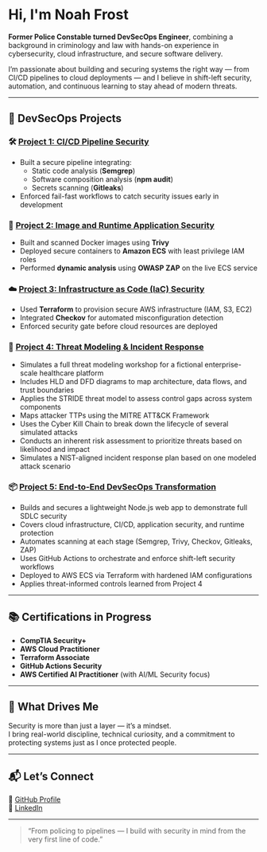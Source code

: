 # Hi, I'm Noah Frost

**Former Police Constable turned DevSecOps Engineer**, combining a background in criminology and law with hands-on experience in cybersecurity, cloud infrastructure, and secure software delivery.

I’m passionate about building and securing systems the right way — from CI/CD pipelines to cloud deployments — and I believe in shift-left security, automation, and continuous learning to stay ahead of modern threats.

---

## 🔐 DevSecOps Projects

### 🛠️ [Project 1: CI/CD Pipeline Security](https://github.com/nfroze/Project-1-CI-CD-Pipeline-Security)

- Built a secure pipeline integrating:
  - Static code analysis (**Semgrep**)
  - Software composition analysis (**npm audit**)
  - Secrets scanning (**Gitleaks**)
- Enforced fail-fast workflows to catch security issues early in development

### 🐳 [Project 2: Image and Runtime Application Security](https://github.com/nfroze/Project-2-Image-and-Runtime-Application-Security)

- Built and scanned Docker images using **Trivy**
- Deployed secure containers to **Amazon ECS** with least privilege IAM roles
- Performed **dynamic analysis** using **OWASP ZAP** on the live ECS service

### ☁️ [Project 3: Infrastructure as Code (IaC) Security](https://github.com/nfroze/Project-3-Infrastructure-as-Code-IaC-Security)

- Used **Terraform** to provision secure AWS infrastructure (IAM, S3, EC2)
- Integrated **Checkov** for automated misconfiguration detection
- Enforced security gate before cloud resources are deployed

### 🧠 [Project 4: Threat Modeling & Incident Response](https://github.com/nfroze/Project-4-Threat-Modeling-Incident-Response)

- Simulates a full threat modeling workshop for a fictional enterprise-scale healthcare platform
- Includes HLD and DFD diagrams to map architecture, data flows, and trust boundaries
- Applies the STRIDE threat model to assess control gaps across system components
- Maps attacker TTPs using the MITRE ATT&CK Framework
- Uses the Cyber Kill Chain to break down the lifecycle of several simulated attacks
- Conducts an inherent risk assessment to prioritize threats based on likelihood and impact
- Simulates a NIST-aligned incident response plan based on one modeled attack scenario

### 📦 [Project 5: End-to-End DevSecOps Transformation](https://github.com/nfroze/Project-5---End-to-End-DevSecOps-Transformation)

- Builds and secures a lightweight Node.js web app to demonstrate full SDLC security
- Covers cloud infrastructure, CI/CD, application security, and runtime protection
- Automates scanning at each stage (Semgrep, Trivy, Checkov, Gitleaks, ZAP)
- Uses GitHub Actions to orchestrate and enforce shift-left security workflows
- Deployed to AWS ECS via Terraform with hardened IAM configurations
- Applies threat-informed controls learned from Project 4

---

## 📚 Certifications in Progress

- **CompTIA Security+**  
- **AWS Cloud Practitioner**  
- **Terraform Associate**  
- **GitHub Actions Security**  
- **AWS Certified AI Practitioner** (with AI/ML Security focus)

---

## 🚀 What Drives Me

Security is more than just a layer — it’s a mindset.  
I bring real-world discipline, technical curiosity, and a commitment to protecting systems just as I once protected people.

---

## 📬 Let’s Connect

🔗 [GitHub Profile](https://github.com/nfroze)  
🔗 [LinkedIn](https://www.linkedin.com/in/noahfrost-devsecops)

---

> “From policing to pipelines — I build with security in mind from the very first line of code.”